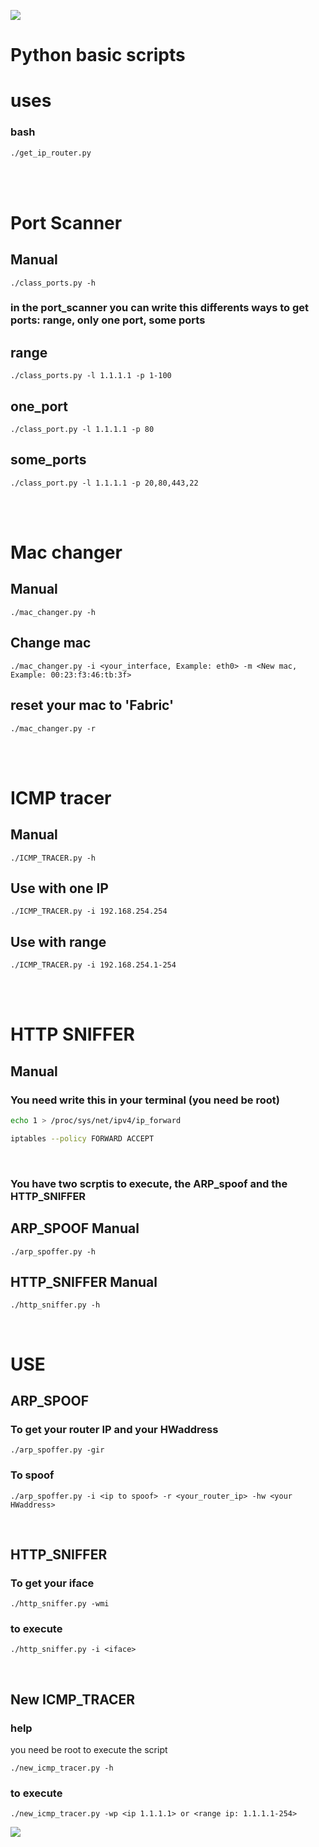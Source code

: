 <img src="https://user-images.githubusercontent.com/73097560/115834477-dbab4500-a447-11eb-908a-139a6edaec5c.gif"><br>
# Python basic scripts

# uses


### bash
```bash
./get_ip_router.py
```
<br><br>

# Port Scanner 

## Manual
```python3
./class_ports.py -h
```
### in the port_scanner you can write this differents ways to get ports: range, only one port, some ports

## range
```python3
./class_ports.py -l 1.1.1.1 -p 1-100
```

## one_port
```python3
./class_port.py -l 1.1.1.1 -p 80
```

## some_ports
```python3
./class_port.py -l 1.1.1.1 -p 20,80,443,22
```

<br><br>

# Mac changer

## Manual
```python3
./mac_changer.py -h
```

## Change mac
```python3
./mac_changer.py -i <your_interface, Example: eth0> -m <New mac, Example: 00:23:f3:46:tb:3f>
```

## reset your mac to 'Fabric'
```python3
./mac_changer.py -r
```
<br><br>

# ICMP tracer

## Manual
```python3
./ICMP_TRACER.py -h
```

## Use with one IP
```python3
./ICMP_TRACER.py -i 192.168.254.254
```

## Use with range
```python3
./ICMP_TRACER.py -i 192.168.254.1-254
```
<br><br>
# HTTP SNIFFER

## Manual
### You need write this in your terminal (you need be root)
```bash
echo 1 > /proc/sys/net/ipv4/ip_forward
```
```bash
iptables --policy FORWARD ACCEPT  
```
<br>

### You have two scrptis to execute, the ARP_spoof and the HTTP_SNIFFER
## ARP_SPOOF Manual
```python3
./arp_spoffer.py -h
```
## HTTP_SNIFFER Manual
```python3
./http_sniffer.py -h
```
<br>

# USE

## ARP_SPOOF
### To get your router IP and your HWaddress
```python3
./arp_spoffer.py -gir
```
### To spoof
```python3
./arp_spoffer.py -i <ip to spoof> -r <your_router_ip> -hw <your HWaddress>
```
<br>

## HTTP_SNIFFER
### To get your iface
```python3
./http_sniffer.py -wmi
```
### to execute
```python3
./http_sniffer.py -i <iface>
```
<br>

## New ICMP_TRACER
### help
you need be root to execute the script
```python3
./new_icmp_tracer.py -h
```
### to execute
```python3
./new_icmp_tracer.py -wp <ip 1.1.1.1> or <range ip: 1.1.1.1-254>
```
<img src="https://user-images.githubusercontent.com/73097560/115834477-dbab4500-a447-11eb-908a-139a6edaec5c.gif"><br><br>
